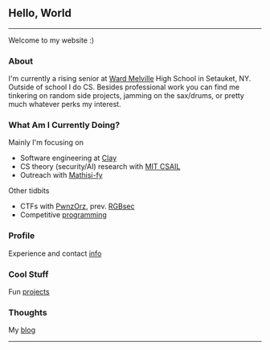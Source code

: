 ## Hello, World

---

Welcome to my website :)

### About

I'm currently a rising senior at [Ward Melville](http://www.threevillagecsd.org/schools/ward_melville_high_school) High School in Setauket, NY. Outside of school I do CS. Besides professional work you can find me tinkering on random side projects, jamming on the sax/drums, or pretty much whatever perks my interest.

### What Am I Currently Doing?
Mainly I'm focusing on
- Software engineering at [Clay](https://www.clay.run/)
- CS theory (security/AI) research with [MIT CSAIL](https://www.csail.mit.edu/)
- Outreach with [Mathisi-fy](https://mathisify.org/)

Other tidbits
- CTFs with [PwnzOrz](https://ctftime.org/team/120438), prev. [RGBsec](https://rgbsec.org/)
- Competitive [programming](https://github.com/WilliamHYZhang/Competitive-Programming)

### Profile

Experience and contact [info](/profile)

### Cool Stuff

Fun [projects](/projects)

### Thoughts

My [blog](/blog)

---

